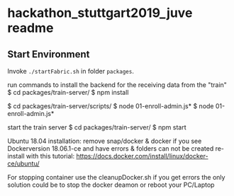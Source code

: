 # hackathon_stuttgart2019_juve readme

## Start Environment

Invoke `./startFabric.sh` in folder `packages`.

run commands to install the backend for the receiving data from the "train"
$ cd packages/train-server/
$ npm install

$ cd packages/train-server/scripts/
$ node 01-enroll-admin.js*
$ node 01-enroll-admin.js*

start the train server
$ cd packages/train-server/
$ npm start

Ubuntu 18.04 installation:
remove snap/docker & docker if you see Dockerversion 18.06.1-ce and have errors &  folders can not be created
re-install with this tutorial:
https://docs.docker.com/install/linux/docker-ce/ubuntu/

For stopping container use the cleanupDocker.sh if you get errors the only solution could be to stop the docker deamon or reboot your PC/Laptop

